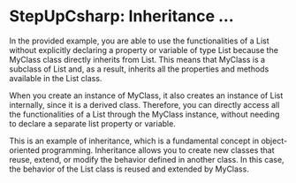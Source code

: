 # StepUpCsharp: Inheritance ...

In the provided example, you are able to use the functionalities of a List<string> without explicitly declaring a property or variable of type List<string> because the MyClass class directly inherits from List<string>. This means that MyClass is a subclass of List<string> and, as a result, inherits all the properties and methods available in the List<string> class.

When you create an instance of MyClass, it also creates an instance of List<string> internally, since it is a derived class. Therefore, you can directly access all the functionalities of a List<string> through the MyClass instance, without needing to declare a separate list property or variable.

This is an example of inheritance, which is a fundamental concept in object-oriented programming. Inheritance allows you to create new classes that reuse, extend, or modify the behavior defined in another class. In this case, the behavior of the List<string> class is reused and extended by MyClass.
